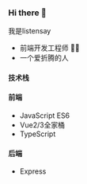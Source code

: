 ### Hi there 👋

我是listensay

- 前端开发工程师 🧑‍💻
- 一个爱折腾的人

#### 技术栈

#### 前端
- JavaScript ES6
- Vue2/3全家桶
- TypeScript

#### 后端
- Express

 
<!--
**listensay/listensay** is a ✨ _special_ ✨ repository because its `README.md` (this file) appears on your GitHub profile.

Here are some ideas to get you started:

- 🔭 I’m currently working on ...
- 🌱 I’m currently learning ...
- 👯 I’m looking to collaborate on ...
- 🤔 I’m looking for help with ...
- 💬 Ask me about ...
- 📫 How to reach me: ...
- 😄 Pronouns: ...
- ⚡ Fun fact: ...
-->
